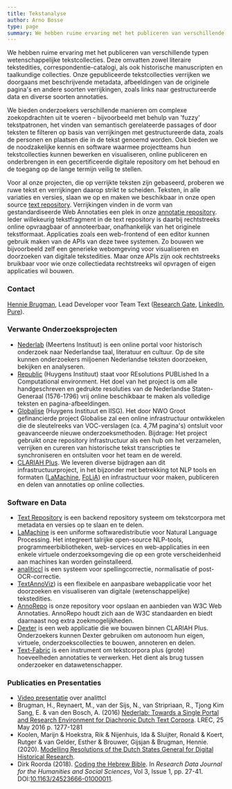 ```yaml
---
title: Tekstanalyse
author: Arno Bosse
type: page
summary: We hebben ruime ervaring met het publiceren van verschillende typen wetenschappelijke tekstcollecties, zowel literaire tekstedities, correspondentie-catalogi, als ook historische manuscripten en taalkundige collecties.
---
```

We hebben ruime ervaring met het publiceren van verschillende typen wetenschappelijke tekstcollecties. Deze omvatten zowel literaire tekstedities, correspondentie-catalogi, als ook historische manuscripten en taalkundige collecties. Onze gepubliceerde tekstcollecties verrijken we doorgaans met beschrijvende metadata, afbeeldingen van de originele pagina's en andere soorten verrijkingen, zoals links naar gestructureerde data en diverse soorten annotaties.

We bieden onderzoekers verschillende manieren om complexe zoekopdrachten uit te voeren - bijvoorbeeld met behulp van 'fuzzy' tekstpatronen, het vinden van semantisch gerelateerde passages of door teksten te filteren op basis van verrijkingen met gestructureerde data, zoals de personen en plaatsen die in de tekst genoemd worden. Ook bieden we de noodzakelijke kennis en software waarmee projectteams hun tekstcollecties kunnen bewerken en visualiseren, online publiceren en onderbrengen in een gecertificeerde digitale repository om het behoud en de toegang op de lange termijn veilig te stellen.

Voor al onze projecten, die op verrijkte teksten zijn gebaseerd, proberen we ruwe tekst en verrijkingen daarop strikt te scheiden. Teksten, in alle variaties en versies, slaan we op en maken we beschikbaar in onze open source [text repository](https://github.com/knaw-huc/textrepo). Verrijkingen vinden in de vorm van gestandardiseerde Web Annotaties een plek in onze [annotatie repository](https://github.com/knaw-huc/annorepo). Ieder willekeurig tekstfragment in de text repository is daarbij rechtstreeks online opvraagbaar of annoteerbaar, onafhankelijk van het originele tekstformaat. Applicaties zoals een web-frontend of een editor kunnen gebruik maken van de APIs van deze twee systemen. Zo bouwen we bijvoorbeeld zelf een generieke webomgeving voor visualiseren en doorzoeken van digitale tekstedities. Maar onze APIs zijn ook rechtstreeks bruikbaar voor wie onze collectiedata rechtstreeks wil opvragen of eigen applicaties wil bouwen.

### Contact

[Hennie Brugman](mailto:hennie.brugman@di.huc.knaw.nl), Lead Developer voor Team Text ([Research Gate](https://www.researchgate.net/profile/Hennie-Brugman), [LinkedIn](https://nl.linkedin.com/in/hennie-brugman-8327369), [Pure](https://pure.knaw.nl/portal/en/persons/h-brugman)).

### Verwante Onderzoeksprojecten

* [Nederlab](https://www.nederlab.nl) (Meertens Instituut) is een online portal voor historisch onderzoek naar Nederlandse taal, literatuur en cultuur. Op de site kunnen onderzoekers miljoenen Nederlandse teksten doorzoeken, bekijken en analyseren.
* [Republic](https://republic.huygens.knaw.nl) (Huygens Instituut) staat voor REsolutions PUBLished In a Computational environment. Het doel van het project is om alle handgeschreven en gedrukte resoluties van de Nederlandse Staten-Generaal (1576-1796) vrij online beschikbaar te maken als volledige teksten en pagina-afbeeldingen.
* [Globalise](https://globalise.huygens.knaw.nl) (Huygens Instituut en IISG). Het door NWO Groot gefinancierde project Globalise zal een online infrastructuur ontwikkelen die de sleutelreeks van VOC-verslagen (ca. 4,7M pagina's) ontsluit voor geavanceerde nieuwe onderzoeksmethoden. Bijdrage: Het project gebruikt onze repository infrastructuur als een hub om het verzamelen, verrijken en cureren van historische tekst transcripties te synchroniseren en ontsluiten voor het team en de wereld.
* [CLARIAH Plus](https://www.clariah.nl/). We leveren diverse bijdragen aan dit infrastructuurproject, in het bijzonder met betrekking tot NLP tools en formaten ([LaMachine](https://proycon.github.io/LaMachine), [FoLiA](https://proycon.github.io/folia)) en infrastructuur voor maken, publiceren en delen van annotaties op online collecties.

### Software en Data

* [Text Repository](https://github.com/knaw-huc/textrepo) is een backend repository systeem om tekstcorpora met metadata en versies op te slaan en te delen.
* [LaMachine](https://proycon.github.io/LaMachine) is een uniforme softwaredistributie voor Natural Language Processing. Het integreert talrijke open-source NLP-tools, programmeerbibliotheken, web-services en web-applicaties in een enkele virtuele onderzoeksomgeving die op een grote verscheidenheid aan machines kan worden geïnstalleerd.
* [analiticcl](https://github.com/proycon/analiticcl) is een systeem voor spellingcorrectie, normalisatie of post-OCR-correctie.
* [TextAnnoViz](https://github.com/knaw-huc/textannoviz)) is een flexibele en aanpasbare webapplicatie voor het doorzoeken en visualiseren van digitale (wetenschappelijke) tekstedities.
* [AnnoRepo](https://github.com/knaw-huc/annorepo) is onze repository voor opslaan en aanbieden van W3C Web Annotaties. AnnoRepo houdt zich aan de W3C standaarden en biedt daarnaast nog extra zoekmogelijkheden.
* [Dexter](https://github.com/knaw-huc/Dexter) is een web applicatie die we bouwen binnen CLARIAH Plus. Onderzoekers kunnen Dexter gebruiken om autonoom hun eigen, virtuele, onderzoekscollecties te bouwen, annoteren en delen.
* [Text-Fabric](https://annotation.github.io/text-fabric/tf/index.html) is een instrument om tekstcorpora plus (grote) hoeveelheden annotaties te verwerken. Het dient als brug tussen onderzoeker en datawetenschapper.

### Publicaties en Presentaties

* [Video presentatie](https://diode.zone/w/kkrqA4MocGwxyC3s68Zsq7) over analittcl
* Brugman, H., Reynaert, M., van der Sijs, N., van Stripriaan, R., Tjong Kim Sang, E. & van den Bosch, A. (2016) [Nederlab: Towards a Single Portal and Research Environment for Diachronic Dutch Text Corpora](https://aclanthology.org/L16-1203/). LREC, 25 May 2016 p. 1277-1281
* Koolen, Marijn & Hoekstra, Rik & Nijenhuis, Ida & Sluijter, Ronald & Koert, Rutger & van Gelder, Esther & Brouwer, Gijsjan & Brugman, Hennie. (2020). [Modelling Resolutions of the Dutch States General for Digital Historical Research](https://pure.knaw.nl/portal/en/publications/modelling-resolutions-of-the-dutch-states-general-for-digital-his). 
* Dirk Roorda (2018). [Coding the Hebrew Bible](https://brill.com/view/journals/rdj/3/1/article-p27_27.xml). In _Research Data Journal for the Humanities and Social Sciences_, Vol 3, Issue 1, pp. 27-41. DOI:[10.1163/24523666-01000011](https://doi.org/10.1163/24523666-01000011).
